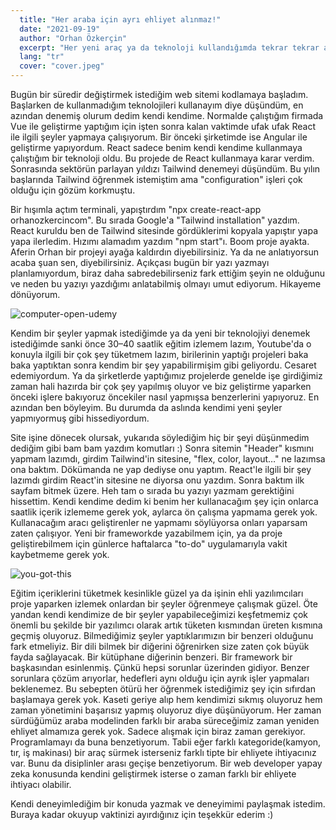 ```yaml
---
  title: "Her araba için ayrı ehliyet alınmaz!"
  date: "2021-09-19"
  author: "Orhan Özkerçin"
  excerpt: "Her yeni araç ya da teknoloji kullandığımda tekrar tekrar aynı şeylere çalıştığımı farkettim. Aslında her şey o kadarda farklı değil. Bu sebeple her konu için sıfırdan başlamaya gerek yok."
  lang: "tr"
  cover: "cover.jpeg"
---
```


Bugün bir süredir değiştirmek istediğim web sitemi kodlamaya başladım. Başlarken de kullanmadığım teknolojileri kullanayım diye düşündüm, en azından denemiş olurum dedim kendi kendime. Normalde çalıştığım firmada Vue ile geliştirme yaptığım için işten sonra kalan vaktimde ufak ufak React ile ilgili şeyler yapmaya çalışıyorum. Bir önceki şirketimde ise Angular ile geliştirme yapıyordum. React sadece benim kendi kendime kullanmaya çalıştığım bir teknoloji oldu. Bu projede de React kullanmaya karar verdim. Sonrasında sektörün parlayan yıldızı Tailwind denemeyi düşündüm. Bu yılın başlarında Tailwind öğrenmek istemiştim ama "configuration" işleri çok olduğu için gözüm korkmuştu.

Bir hışımla açtım terminali, yapıştırdım "npx create-react-app orhanozkercincom". Bu sırada Google'a "Tailwind installation" yazdım. React kuruldu ben de Tailwind sitesinde gördüklerimi kopyala yapıştır yapa yapa ilerledim. Hızımı alamadım yazdım "npm start"ı. Boom proje ayakta. Aferin Orhan bir projeyi ayağa kaldırdın diyebilirsiniz. Ya da ne anlatıyorsun acaba şuan sen, diyebilirsiniz. Açıkçası bugün bir yazı yazmayı planlamıyordum, biraz daha sabredebilirseniz fark ettiğim şeyin ne olduğunu ve neden bu yazıyı yazdığımı anlatabilmiş olmayı umut ediyorum. Hikayeme dönüyorum.

![computer-open-udemy](computer-open-udemy.jpeg)

Kendim bir şeyler yapmak istediğimde ya da yeni bir teknolojiyi denemek istediğimde sanki önce 30–40 saatlik eğitim izlemem lazım, Youtube'da o konuyla ilgili bir çok şey tüketmem lazım, birilerinin yaptığı projeleri baka baka yaptıktan sonra kendim bir şey yapabilirmişim gibi geliyordu. Cesaret edemiyordum. Ya da şirketlerde yaptığımız projelerde genelde işe girdiğimiz zaman hali hazırda bir çok şey yapılmış oluyor ve biz geliştirme yaparken önceki işlere bakıyoruz öncekiler nasıl yapmışsa benzerlerini yapıyoruz. En azından ben böyleyim. Bu durumda da aslında kendimi yeni şeyler yapmıyormuş gibi hissediyordum.

Site işine dönecek olursak, yukarıda söylediğim hiç bir şeyi düşünmedim dediğim gibi bam bam yazdım komutları :) Sonra sitemin "Header" kısmını yapmam lazımdı, girdim Tailwind'in sitesine, "flex, color, layout…" ne lazımsa ona baktım. Dökümanda ne yap dediyse onu yaptım. React'le ilgili bir şey lazımdı girdim React'in sitesine ne diyorsa onu yazdım. Sonra baktım ilk sayfam bitmek üzere. Heh tam o sırada bu yazıyı yazmam gerektiğini hissettim. Kendi kendime dedim ki benim her kullanacağım şey için onlarca saatlik içerik izlememe gerek yok, aylarca ön çalışma yapmama gerek yok. Kullanacağım aracı geliştirenler ne yapmamı söylüyorsa onları yaparsam zaten çalışıyor. Yeni bir frameworkde yazabilmem için, ya da proje geliştirebilmem için günlerce haftalarca "to-do" uygulamarıyla vakit kaybetmeme gerek yok.

![you-got-this](you-got-this.jpeg)

Eğitim içeriklerini tüketmek kesinlikle güzel ya da işinin ehli yazılımcıları proje yaparken izlemek onlardan bir şeyler öğrenmeye çalışmak güzel. Öte yandan kendi kendimize de bir şeyler yapabileceğimizi keşfetmemiz çok önemli bu şekilde bir yazılımcı olarak artık tüketen kısmından üreten kısmına geçmiş oluyoruz. Bilmediğimiz şeyler yaptıklarımızın bir benzeri olduğunu fark etmeliyiz. Bir dili bilmek bir diğerini öğrenirken size zaten çok büyük fayda sağlayacak. Bir kütüphane diğerinin benzeri. Bir framework bir başkasından esinlenmiş. Çünkü hepsi sorunlar üzerinden gidiyor. Benzer sorunlara çözüm arıyorlar, hedefleri aynı olduğu için ayrık işler yapmaları beklenemez. Bu sebepten ötürü her öğrenmek istediğimiz şey için sıfırdan başlamaya gerek yok. Kaseti geriye alıp hem kendimizi sıkmış oluyoruz hem zaman yönetimini başarısız yapmış oluyoruz diye düşünüyorum. Her zaman sürdüğümüz araba modelinden farklı bir araba süreceğimiz zaman yeniden ehliyet almamıza gerek yok. Sadece alışmak için biraz zaman gerekiyor. Programlamayı da buna benzetiyorum. Tabii eğer farklı kategoride(kamyon, tır, iş makinası) bir araç sürmek isterseniz farklı tipte bir ehliyete ihtiyacınız var. Bunu da disiplinler arası geçişe benzetiyorum. Bir web developer yapay zeka konusunda kendini geliştirmek isterse o zaman farklı bir ehliyete ihtiyacı olabilir.

Kendi deneyimlediğim bir konuda yazmak ve deneyimimi paylaşmak istedim. Buraya kadar okuyup vaktinizi ayırdığınız için teşekkür ederim :)
